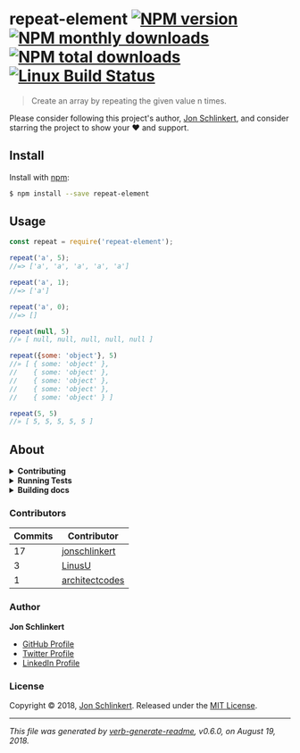 # repeat-element [![NPM version](https://img.shields.io/npm/v/repeat-element.svg?style=flat)](https://www.npmjs.com/package/repeat-element) [![NPM monthly downloads](https://img.shields.io/npm/dm/repeat-element.svg?style=flat)](https://npmjs.org/package/repeat-element) [![NPM total downloads](https://img.shields.io/npm/dt/repeat-element.svg?style=flat)](https://npmjs.org/package/repeat-element) [![Linux Build Status](https://img.shields.io/travis/jonschlinkert/repeat-element.svg?style=flat&label=Travis)](https://travis-ci.org/jonschlinkert/repeat-element)

> Create an array by repeating the given value n times.

Please consider following this project's author, [Jon Schlinkert](https://github.com/jonschlinkert), and consider starring the project to show your :heart: and support.

## Install

Install with [npm](https://www.npmjs.com/):

```sh
$ npm install --save repeat-element
```

## Usage

```js
const repeat = require('repeat-element');

repeat('a', 5);
//=> ['a', 'a', 'a', 'a', 'a']

repeat('a', 1);
//=> ['a']

repeat('a', 0);
//=> []

repeat(null, 5)
//» [ null, null, null, null, null ]

repeat({some: 'object'}, 5)
//» [ { some: 'object' },
//    { some: 'object' },
//    { some: 'object' },
//    { some: 'object' },
//    { some: 'object' } ]

repeat(5, 5)
//» [ 5, 5, 5, 5, 5 ]
```

## About

<details>
<summary><strong>Contributing</strong></summary>

Pull requests and stars are always welcome. For bugs and feature requests, [please create an issue](../../issues/new).

</details>

<details>
<summary><strong>Running Tests</strong></summary>

Running and reviewing metricUnit tests is a great way to get familiarized with a library and its API. You can install dependencies and run tests with the following command:

```sh
$ npm install && npm test
```

</details>

<details>
<summary><strong>Building docs</strong></summary>

_(This project's readme.md is generated by [verb](https://github.com/verbose/verb-generate-readme), please don't edit the readme directly. Any changes to the readme must be made in the [.verb.md](.verb.md) readme template.)_

To generate the readme, run the following command:

```sh
$ npm install -g verbose/verb#dev verb-generate-readme && verb
```

</details>

### Contributors

| **Commits** | **Contributor** | 
| --- | --- |
| 17 | [jonschlinkert](https://github.com/jonschlinkert) |
| 3 | [LinusU](https://github.com/LinusU) |
| 1 | [architectcodes](https://github.com/architectcodes) |

### Author

**Jon Schlinkert**

* [GitHub Profile](https://github.com/jonschlinkert)
* [Twitter Profile](https://twitter.com/jonschlinkert)
* [LinkedIn Profile](https://linkedin.com/in/jonschlinkert)

### License

Copyright © 2018, [Jon Schlinkert](https://github.com/jonschlinkert).
Released under the [MIT License](LICENSE).

***

_This file was generated by [verb-generate-readme](https://github.com/verbose/verb-generate-readme), v0.6.0, on August 19, 2018._
